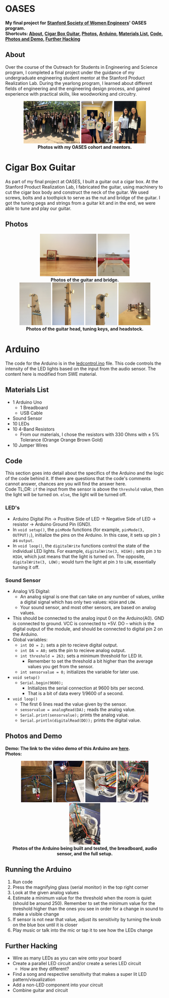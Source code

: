 # OASES
**My final project for [Stanford Society of Women Engineers](https://swe.stanford.edu/)' OASES program.**  
**Shortcuts: [About](https://github.com/kayleyseow/OASES#about), [Cigar Box Guitar](https://github.com/kayleyseow/OASES#cigar-box-guitar), [Photos](https://github.com/kayleyseow/OASES#photos), [Arduino](https://github.com/kayleyseow/OASES#arduino), [Materials List](https://github.com/kayleyseow/OASES#materials-list), [Code](https://github.com/kayleyseow/OASES#code), [Photos and Demo](https://github.com/kayleyseow/OASES#photos-and-demo), [Further Hacking](https://github.com/kayleyseow/OASES#further-hacking)**  

## About
Over the course of the Outreach for Students in Engineering and Science program, I completed a final project under the guidance of my undergraduate engineering student mentor at the Stanford Product Realization Lab. During the yearlong program, I learned about different fields of engineering and the engineering design process, and gained experience with practical skills, like woodworking and circuitry.  
<p align="center">
	<img src="Assets/OASESGroupPhoto.JPG" alt="Photo of the 2018-2019 OASES cohort, Stanford University" width=35.5%/>
	<img src="Assets/GU.jpg" alt="Photo with my mentor" width=20%/> 
	<img src="Assets/AC.JPG" alt="Photo with another mentor" width=20%/>
	<br>
	<b>Photos with my OASES cohort and mentors.</b>
</p>  

# Cigar Box Guitar
As part of my final project at OASES, I built a guitar out a cigar box. At the Stanford Product Realization Lab, I fabricated the guitar, using machinery to cut the cigar box body and construct the neck of the guitar. We used screws, bolts and a toothpick to serve as the nut and bridge of the guitar. I got the tuning pegs and strings from a guitar kit and in the end, we were able to tune and play our guitar. 
## Photos  
<p align="center">
	<img src="Assets/GuitarFullBody.jpg" alt="Photo of the full guitar" width=35.5%/>
	<img src="Assets/GuitarBridge.JPG" alt="Photo of the guitar bridge" width=20%/>
	<br>
	<b>Photos of the guitar and bridge.</b>
	<br>
	<img src="Assets/GuitarHeadBottomLeftView.JPG" alt="Photo of the guitar head, bottom left view" width=20%/>
	<img src="Assets/GuitarHeadBottomRightView.JPG" alt="Photo of the guitar head, Bottom right view" width=20%/>
	<img src="Assets/GuitarTuningKeys.JPG" alt="Photo of the guitar tuning keys" width=20%/> 
	<img src="Assets/GuitarHeadStock.JPG" alt="Photo of the guitar headstock" width=20%/>
	<br>
	<b>Photos of the guitar head, tuning keys, and headstock.</b>
</p>  

# Arduino
The code for the Arduino is in the [ledcontrol.ino](https://github.com/kayleyseow/OASES/blob/master/ledcontrol.ino) file. This code controls the intensity of the LED lights based on the input from the audio sensor. The content here is modified from SWE material.
## Materials List  
- 1 Arduino Uno
	- 1 Breadboard
	- USB Cable
- Sound Sensor
- 10 LEDs
- 10 4-Band Resistors
  - From our materials, I chose the resistors with 330 Ohms with ± 5% Tolerance (Orange Orange Brown Gold)
- 10 Jumper Wires
## Code
This section goes into detail about the specifics of the Arduino and the logic of the code behind it. If there are questions that the code's comments cannot answer, chances are you will find the answer here.  
Code TL;DR: `if` the input from the sensor is above the `threshold` value, then the light will be turned on. `else`, the light will be turned off.  
### LED's  
- Arduino Digital Pin → Positive Side of LED → Negative Side of LED → resistor → Arduino Ground Pin (GND).
- In ```void setup()```, the ```pinMode``` functions (for example, ```pinMode(3, OUTPUT);```), initialize the pins on the Arduino. In this case, it sets up pin `3` as `output`.
- In ```void loop()```, the ```digitalWrite``` functions control the state of the individual LED lights. For example, ```digitalWrite(3, HIGH);``` sets pin `3` to `HIGH`, which just means that the light is turned on. The opposite, ```digitalWrite(3, LOW);``` would turn the light at pin `3` to `LOW`, essentially turning it off.
### Sound Sensor
- Analog VS Digital:  
	- An analog signal is one that can take on any number of values, unlike a digital signal which has only two values: ```HIGH``` and ```LOW```.  
	- Your sound sensor, and most other sensors, are based on analog values.
- This should be connected to the analog input 0 on the Arduino(A0). GND is connected to ground. VCC is connected to +5V. DO – which is the digital output of the module, and should be connected to digital pin 2 on the Arduino.
- Global variables:
  - ```int DO = 2;``` sets a pin to recieve digital output.
  - ```int DA = A0;``` sets the pin to recieve analog output.
  - ```int threshold = 263;``` sets a minimum threshold for LED lit.
    - Remember to set the threshold a bit higher than the average values you get from the sensor.
  - ```int sensorvalue = 0;``` initializes the variable for later use.
- ```void setup()```
  - ```Serial.begin(9600);```
    - Initializes the serial connection at 9600 bits per second.
    - That is a bit of data every 1/9600 of a second.
- ```void loop()```  
  - The first 6 lines read the value given by the sensor.  
  - ```sensorvalue = analogRead(DA);``` reads the analog value.
  - ```Serial.print(sensorvalue);``` prints the analog value.
  - ```Serial.println(digitalRead(DO));``` prints the digital value.
## Photos and Demo
**Demo: The link to the video demo of this Arduino are [here](https://youtu.be/_N_22f2PsdY).**  
**Photos:**
<p align="center">
	<img src="Assets/ArduinoBuilding.JPG" alt="Photo of the Arduino being built" width=19.5%/>
	<img src="Assets/ArduinoTesting.JPG" alt="Photo of the guitar being tested" width=19.5%/>
	<img src="Assets/ArduinoBreadboard.JPG" alt="Photo of the Arduino's breadboard" width=19.5%/>
	<img src="Assets/ArduinoAudioSensor.JPG" alt="Photo of the audio sensor connected to the Arduino" width=19.5%/>
	<img src="Assets/ArduinoSetup.JPG" alt="Photo of the Arduino Setup" width=19.5%/>
	<br>
	<b>Photos of the Arduino being built and tested, the breadboard, audio sensor, and the full setup.</b>
</p>

## Running the Arduino
1. Run code
2. Press the magnifying glass (serial monitor) in the top right corner
3. Look at the given analog values
4. Estimate a minimum value for the threshold when the room is quiet (should be around 250). Remember to set the minimum value for the threshold higher than the ones you see in order for a change in sound to make a visible change
5. If sensor is not near that value, adjust its sensitivity by turning the knob on the blue box until it is closer
6. Play music or talk into the mic or tap it to see how the LEDs change
## Further Hacking
- Wire as many LEDs as you can wire onto your board
- Create a parallel LED circuit and/or create a series LED circuit
	- How are they different?
- Find a song and respective sensitivity that makes a super lit LED pattern/visualization
- Add a non-LED component into your circuit
- Combine guitar and circuit
